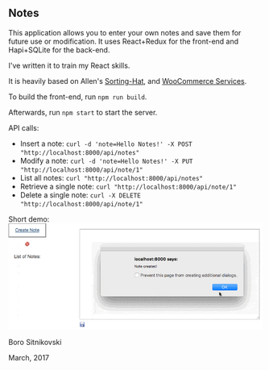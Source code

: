 Notes
-----
This application allows you to enter your own notes and save them for future use or modification. It uses React+Redux for the front-end and Hapi+SQLite for the back-end.

I've written it to train my React skills.

It is heavily based on Allen's [Sorting-Hat](https://github.com/allendav/sorting-hat), and [WooCommerce Services](https://github.com/Automattic/woocommerce-services/).

To build the front-end, run `npm run build`.

Afterwards, run `npm start` to start the server.

API calls:
- Insert a note: `curl -d 'note=Hello Notes!' -X POST "http://localhost:8000/api/notes"`
- Modify a note: `curl -d 'note=Hello Notes!' -X PUT "http://localhost:8000/api/note/1"`
- List all notes: `curl "http://localhost:8000/api/notes"`
- Retrieve a single note: `curl "http://localhost:8000/api/note/1"`
- Delete a single note: `curl -X DELETE "http://localhost:8000/api/note/1"`

Short demo:
![Notes demo](https://raw.githubusercontent.com/bor0/notes/master/notes-demo.gif)

Boro Sitnikovski

March, 2017
